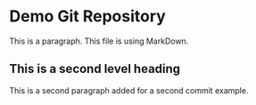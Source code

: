 # Demo Git Repository

This is a paragraph. This file is using MarkDown.

## This is a second level heading

This is a second paragraph added for a second commit example.

